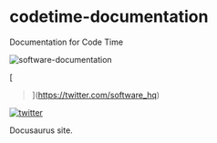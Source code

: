 # codetime-documentation

Documentation for Code Time

<img src="https://img.shields.io/badge/software-documentation-orange" alt="software-documentation" />

[<img src="https://img.shields.io/twitter/url.svg?style=social&url=http%3A%2F%2Fshields.io" alt="" />
>](https://twitter.com/software_hq)

<a href="https://twitter.com/software_hq" rel="some text">![twitter](https://img.shields.io/twitter/url.svg?style=social&url=http%3A%2F%2Fshields.io)</a>



Docusaurus site.
